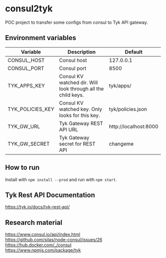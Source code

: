 # consul2tyk
POC project to transfer some configs from consul to Tyk API gateway.

## Environment variables
| Variable         | Description                                                  | Default               |
|------------------|--------------------------------------------------------------|-----------------------|
| CONSUL_HOST      | Consul host                                                  | 127.0.0.1             |
| CONSUL_PORT      | Consul port                                                  | 8500                  |
| TYK_APPS_KEY     | Consul KV watched dir. Will look through all the child keys. | tyk/apps/             |
| TYK_POLICIES_KEY | Consul KV watched key. Only looks for this key.              | tyk/policies.json     |
| TYK_GW_URL       | Tyk Gateway REST API URL                                     | http://localhost:8000 |
| TYK_GW_SECRET    | Tyk Gateway secret for REST API                              | changeme              |

## How to run
Install with `npm install --prod` and run with `npm start`.

## Tyk Rest API Documentation
https://tyk.io/docs/tyk-rest-api/

## Research material
https://www.consul.io/api/index.html  
https://github.com/silas/node-consul/issues/26  
https://hub.docker.com/_/consul  
https://www.npmjs.com/package/tyk  
